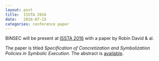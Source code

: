 ```yaml
---
layout: post
title:  ISSTA 2016
date:   2016-07-15
categories: conference paper
---
```


BINSEC will be present at [ISSTA 2016][issta] with a paper
by Robin David & al.


The paper is titled *Specification of Concretization and Symbolization Policies in Symbolic Execution*.
The abstract is [available][abstract].


[issta]: https://issta2016.cispa.saarland/
[abstract]: https://issta2016.cispa.saarland/specification-of-concretization-and-symbolization-policies-in-symbolic-execution/
